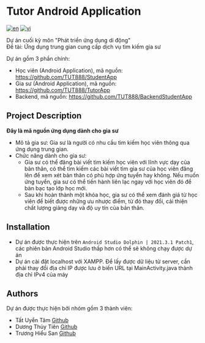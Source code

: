 # Tutor Android Application
[![en](https://img.shields.io/badge/lang-en-blue.svg)](https://github.com/TUT888/TutorApp/blob/master/README.md)
[![vi](https://img.shields.io/badge/lang-vi-red.svg)](https://github.com/TUT888/TutorApp/blob/master/README.vi.md)

Dự án cuối kỳ môn "Phát triển ứng dụng di động"<br>
Đề tài: Ứng dụng trung gian cung cấp dịch vụ tìm kiếm gia sư <br>

Dự án gồm 3 phần chính: <br>
- Học viên (Android Application), mã nguồn: https://github.com/TUT888/StudentApp
- Gia sư (Android Application), mã nguồn: https://github.com/TUT888/TutorApp
- Backend, mã nguồn: https://github.com/TUT888/BackendStudentApp

## Project Description
**Đây là mã nguồn ứng dụng dành cho gia sư** <br>
- Mô tả gia sư: Gia sư là người có nhu cầu tìm kiếm học viên thông qua ứng dụng trung gian.
- Chức năng dành cho gia sư: 
  - Gia sư có thể đăng bài viết tìm kiếm học viên với lĩnh vực dạy của bản thân, có thể tìm kiếm các bài viết tìm gia sư của học viên đăng lên để xem xét bản thân có phù hợp ứng tuyển hay không. Nếu muốn ứng tuyển, gia sư có thể tiến hành liên lạc ngay với học viên đó để bàn bạc tạo lớp học mới.
  - Sau khi hoàn thành một khóa học, gia sư có thể xem đánh giá từ học viên để biết được những ưu nhược điểm, từ đó thay đổi, cải thiện chất lượng giảng dạy và độ uy tín của bản thân.

## Installation
- Dự án được thực hiện trên `Android Studio Dolphin | 2021.3.1 Patch1`, các phiên bản Android Studio thấp hơn có thể sẽ không chạy được dự án
- Dự án cài đặt localhost với XAMPP. Để lấy được dữ liệu từ server, cần phải thay đổi địa chỉ IP được lưu ở biến URL tại MainActivity.java thành địa chỉ IPv4 của máy

## Authors
Dự án được thực hiện bởi nhóm gồm 3 thành viên:
- Tất Uyển Tâm [Github](https://github.com/TUT888)
- Dương Thủy Tiên [Github](https://github.com/tienduong-21)
- Trương Hiểu San [Github](https://github.com/hs0512)
